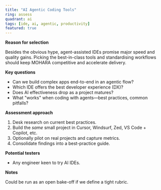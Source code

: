```yaml
---
title: "AI Agentic Coding Tools"
ring: assess
quadrant: ai
tags: [ide, ai, agentic, productivity]
featured: true
---
```


**Reason for selection**

Besides the obvious hype, agent-assisted IDEs promise major speed and quality gains. Picking the best-in-class tools and standardising workflows should keep MOHARA competitive and accelerate delivery.  

**Key questions**

- Can we build complex apps end-to-end in an agentic flow?  
- Which IDE offers the best developer experience (DX)?  
- Does AI effectiveness drop as a project matures?  
- What "works" when coding with agents—best practices, common pitfalls?  

**Assessment approach**

1. Desk research on current best practices.  
2. Build the *same* small project in Cursor, Windsurf, Zed, VS Code + Copilot, etc.  
3. Optionally pilot on real projects and capture metrics.  
4. Consolidate findings into a best-practice guide.  

**Potential testers**

- Any engineer keen to try AI IDEs.

**Notes**

Could be run as an open bake-off if we define a tight rubric.